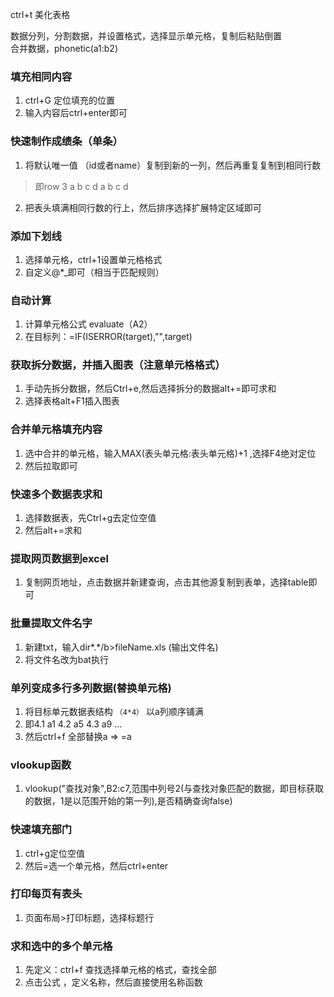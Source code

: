 ctrl+t 美化表格  

数据分列，分割数据，并设置格式，选择显示单元格，复制后粘贴倒置  
合并数据，phonetic(a1:b2) 

### 填充相同内容
1. ctrl+G 定位填充的位置
2. 输入内容后ctrl+enter即可

### 快速制作成绩条（单条）
1. 将默认唯一值 （id或者name）复制到新的一列，然后再重复复制到相同行数
> 即row 3  a b c d a b c d
2. 把表头填满相同行数的行上，然后排序选择扩展特定区域即可

### 添加下划线  
1. 选择单元格，ctrl+1设置单元格格式
2. 自定义@*_即可（相当于匹配规则）  

### 自动计算
1. 计算单元格公式 evaluate（A2）
2. 在目标列：=IF(ISERROR(target),"",target)

### 获取拆分数据，并插入图表（注意单元格格式）
1. 手动先拆分数据，然后Ctrl+e,然后选择拆分的数据alt+=即可求和
2. 选择表格alt+F1插入图表

### 合并单元格填充内容
1. 选中合并的单元格，输入MAX(表头单元格:表头单元格)+1 ,选择F4绝对定位
2. 然后拉取即可

### 快速多个数据表求和
1. 选择数据表，先Ctrl+g去定位空值
2. 然后alt+=求和

### 提取网页数据到excel
1. 复制网页地址，点击数据并新建查询，点击其他源复制到表单，选择table即可

### 批量提取文件名字
1. 新建txt，输入dir*.*/b>fileName.xls  (输出文件名)
2. 将文件名改为bat执行


### 单列变成多行多列数据(替换单元格)
1. 将目标单元数据表结构 `（4*4）` 以a列顺序铺满
2. 即4.1 a1 4.2 a5 4.3 a9 ...
3. 然后ctrl+f 全部替换a => =a

### vlookup函数
1. vlookup("查找对象",B2:c7,范围中列号2(与查找对象匹配的数据，即目标获取的数据，1是以范围开始的第一列),是否精确查询false)


### 快速填充部门
1. ctrl+g定位空值
2. 然后=选一个单元格，然后ctrl+enter

### 打印每页有表头
1. 页面布局>打印标题，选择标题行

### 求和选中的多个单元格
1. 先定义：ctrl+f 查找选择单元格的格式，查找全部
2. 点击公式 ，定义名称，然后直接使用名称函数
